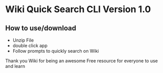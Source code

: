 # Wiki Quick Search CLI Version 1.0

## How to use/download

- Unzip File
- double click app
- Follow prompts to quickly search on Wiki

Thank you Wiki for being an awesome Free resource for everyone to use and learn
